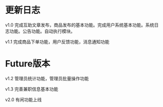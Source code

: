 # 更新日志
v1.0 完成互助文章发布，商品发布的基本功能。完成用户系统基本功能。系统日志功能。公告功能。自动执行模块。

v1.1 完成商品下单功能，用户反馈功能，消息通知功能

# Future版本
v1.2 管理员统计功能，管理员批量操作功能

v1.3 完善兼职信息基本功能

v2.0 有闲功能上线